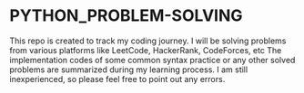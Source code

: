 # PYTHON_PROBLEM-SOLVING

This repo is created to track my coding journey. 
I will be solving problems from various platforms like LeetCode, HackerRank, CodeForces, etc
The implementation codes of some common syntax practice or any other solved problems are summarized during my learning process. I am still inexperienced, so please feel free to point out any errors.

